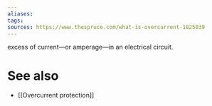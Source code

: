```yaml
---
aliases: 
tags: 
sources: https://www.thespruce.com/what-is-overcurrent-1825039
---
```

excess of current—or amperage—in an electrical circuit.


# See also
- [[Overcurrent protection]]